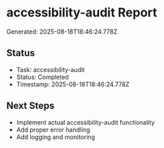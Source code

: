 # accessibility-audit Report

Generated: 2025-08-18T18:46:24.778Z

## Status
- Task: accessibility-audit
- Status: Completed
- Timestamp: 2025-08-18T18:46:24.778Z

## Next Steps
- Implement actual accessibility-audit functionality
- Add proper error handling
- Add logging and monitoring
